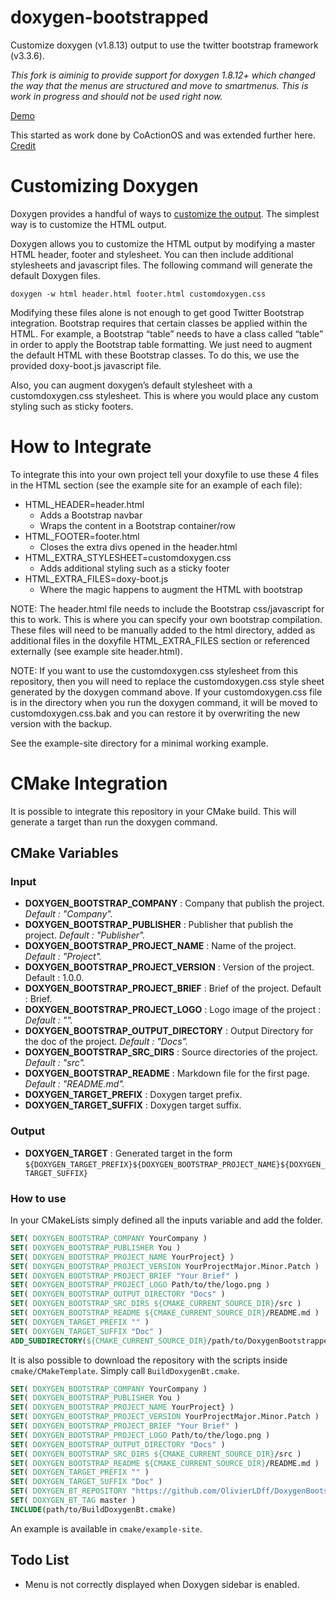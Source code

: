 doxygen-bootstrapped
===================

Customize doxygen (v1.8.13) output to use the twitter bootstrap framework (v3.3.6). 

*This fork is aiminig to provide support for doxygen 1.8.12+ which changed the
way that the menus are structured and move to smartmenus. This is work in
progress and should not be used right now.*

[Demo](https://biogearsengine.com/documentation/index.html)

This started as work done by CoActionOS and was extended further here.
[Credit](http://coactionos.com/embedded%20design%20tips/2014/01/07/Tips-Integrating-Doxygen-and-Bootstrap/)

# Customizing Doxygen
Doxygen provides a handful of ways to [customize the output](http://www.stack.nl/~dimitri/doxygen/manual/customize.html). The simplest way is to customize the HTML output.

Doxygen allows you to customize the HTML output by modifying a master HTML header, footer and stylesheet. You can then include additional stylesheets and javascript files. The following command will generate the default Doxygen files.

`doxygen -w html header.html footer.html customdoxygen.css`

Modifying these files alone is not enough to get good Twitter Bootstrap integration. Bootstrap requires that certain classes be applied within the HTML. For example, a Bootstrap “table” needs to have a class called “table” in order to apply the Bootstrap table formatting. We just need to augment the default HTML with these Bootstrap classes. To do this, we use the provided doxy-boot.js javascript file.

Also, you can augment doxygen’s default stylesheet with a customdoxygen.css stylesheet. This is where you would place any custom styling such as sticky footers.

# How to Integrate

To integrate this into your own project tell your doxyfile to use these 4 files in the HTML section (see the example site for an example of each file):

* HTML_HEADER=header.html
    * Adds a Bootstrap navbar
    * Wraps the content in a Bootstrap container/row
* HTML_FOOTER=footer.html
    * Closes the extra divs opened in the header.html
* HTML\_EXTRA_STYLESHEET=customdoxygen.css
    * Adds additional styling such as a sticky footer   
* HTML\_EXTRA_FILES=doxy-boot.js
    * Where the magic happens to augment the HTML with bootstrap

NOTE: The header.html file needs to include the Bootstrap css/javascript for this to work. This is where you can specify your own bootstrap compilation. These files will need to be manually added to the html directory, added as additional files in the doxyfile HTML\_EXTRA_FILES section or referenced externally (see example site header.html).

NOTE: If you want to use the customdoxygen.css stylesheet from this repository, then you will need to replace the customdoxygen.css style sheet generated by the doxygen command above. If your customdoxygen.css file is in the directory when you run the doxygen command, it will be moved to customdoxygen.css.bak and you can restore it by overwriting the new version with the backup.

See the example-site directory for a minimal working example.

# CMake Integration

It is possible to integrate this repository in your CMake build. This will generate a target than run the doxygen command.

## CMake Variables

### Input

- **DOXYGEN_BOOTSTRAP_COMPANY** : Company that publish the project. *Default : "Company".*
- **DOXYGEN_BOOTSTRAP_PUBLISHER** : Publisher that publish the project. *Default : "Publisher".*
- **DOXYGEN_BOOTSTRAP_PROJECT_NAME** : Name of the project. *Default : "Project".*
- **DOXYGEN_BOOTSTRAP_PROJECT_VERSION** : Version of the project. Default : 1.0.0.
- **DOXYGEN_BOOTSTRAP_PROJECT_BRIEF** : Brief of the project. Default : Brief.
- **DOXYGEN_BOOTSTRAP_PROJECT_LOGO** : Logo image of the project : *Default : "".*
- **DOXYGEN_BOOTSTRAP_OUTPUT_DIRECTORY** : Output Directory for the doc of the project. *Default : "Docs".*
- **DOXYGEN_BOOTSTRAP_SRC_DIRS** : Source directories of the project. *Default : "src".*
- **DOXYGEN_BOOTSTRAP_README** : Markdown file for the first page. *Default : "README.md".*
- **DOXYGEN_TARGET_PREFIX** : Doxygen target prefix.
- **DOXYGEN_TARGET_SUFFIX** : Doxygen target suffix.

### Output

* **DOXYGEN_TARGET** : Generated target in the form  `${DOXYGEN_TARGET_PREFIX}${DOXYGEN_BOOTSTRAP_PROJECT_NAME}${DOXYGEN_TARGET_SUFFIX}`

### How to use

In your CMakeLists simply defined all the inputs variable and add the folder.

```cmake
SET( DOXYGEN_BOOTSTRAP_COMPANY YourCompany )
SET( DOXYGEN_BOOTSTRAP_PUBLISHER You )
SET( DOXYGEN_BOOTSTRAP_PROJECT_NAME YourProject} )
SET( DOXYGEN_BOOTSTRAP_PROJECT_VERSION YourProjectMajor.Minor.Patch )
SET( DOXYGEN_BOOTSTRAP_PROJECT_BRIEF "Your Brief" )
SET( DOXYGEN_BOOTSTRAP_PROJECT_LOGO Path/to/the/logo.png )
SET( DOXYGEN_BOOTSTRAP_OUTPUT_DIRECTORY "Docs" )
SET( DOXYGEN_BOOTSTRAP_SRC_DIRS ${CMAKE_CURRENT_SOURCE_DIR}/src )
SET( DOXYGEN_BOOTSTRAP_README ${CMAKE_CURRENT_SOURCE_DIR}/README.md )
SET( DOXYGEN_TARGET_PREFIX "" )
SET( DOXYGEN_TARGET_SUFFIX "Doc" )
ADD_SUBDIRECTORY(${CMAKE_CURRENT_SOURCE_DIR}/path/to/DoxygenBootstrappedCMake)
```

It is also possible to download the repository with the scripts inside `cmake/CMakeTemplate`. Simply call `BuildDoxygenBt.cmake`.

```cmake
SET( DOXYGEN_BOOTSTRAP_COMPANY YourCompany )
SET( DOXYGEN_BOOTSTRAP_PUBLISHER You )
SET( DOXYGEN_BOOTSTRAP_PROJECT_NAME YourProject} )
SET( DOXYGEN_BOOTSTRAP_PROJECT_VERSION YourProjectMajor.Minor.Patch )
SET( DOXYGEN_BOOTSTRAP_PROJECT_BRIEF "Your Brief" )
SET( DOXYGEN_BOOTSTRAP_PROJECT_LOGO Path/to/the/logo.png )
SET( DOXYGEN_BOOTSTRAP_OUTPUT_DIRECTORY "Docs" )
SET( DOXYGEN_BOOTSTRAP_SRC_DIRS ${CMAKE_CURRENT_SOURCE_DIR}/src )
SET( DOXYGEN_BOOTSTRAP_README ${CMAKE_CURRENT_SOURCE_DIR}/README.md )
SET( DOXYGEN_TARGET_PREFIX "" )
SET( DOXYGEN_TARGET_SUFFIX "Doc" )
SET( DOXYGEN_BT_REPOSITORY "https://github.com/OlivierLDff/DoxygenBootstrappedCMake.git" )
SET( DOXYGEN_BT_TAG master )
INCLUDE(path/to/BuildDoxygenBt.cmake)
```

An example is available in `cmake/example-site`.

## Todo List

* Menu is not correctly displayed when Doxygen sidebar is enabled.
